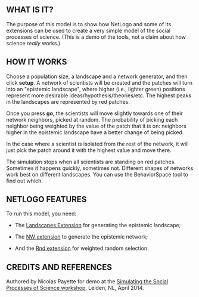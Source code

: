 ## WHAT IS IT?

The purpose of this model is to show how NetLogo and some of its extensions can be used to create a very simple model of the social processes of science. (This is a demo of the tools, not a claim about how science *really* works.)

## HOW IT WORKS

Choose a population size, a landscape and a network generator, and then click **setup**. A network of scientists will be created and the patches will turn into an "epistemic landscape", where higher (i.e., lighter green) positions represent more desirable ideas/hypothesis/theories/etc. The highest peaks in the landscapes are represented by red patches.

Once you press **go**, the scientists will move slightly towards one of their network neighbors, picked at random. The probability of picking each neighbor being weighted by the value of the patch that it is on: neighbors higher in the epistemic landscape have a better change of being picked.

In the case where a scientist is isolated from the rest of the network, it will just pick the patch around it with the highest value and move there.

The simulation stops when all scientists are standing on red patches. Sometimes it happens quickly, sometimes not. Different shapes of networks work best on different landscapes. You can use the BehaviorSpace tool to find out which.

## NETLOGO FEATURES

To run this model, you need:

- The [Landscapes Extension](https://github.com/NetLogo/Landscapes-Extension#netlogo-landscapes-extension) for generating the epistemic landscape;

- The [NW extension](https://github.com/NetLogo/NW-Extension#the-netlogo-nw-extension-for-network-analysis) to generate the epistemic network;

- And the [Rnd extension](https://github.com/NetLogo/Rnd-Extension#netlogo-rnd-extension) for weighted random selection.

## CREDITS AND REFERENCES

Authored by Nicolas Payette for demo at the [Simulating the Social Processes of Science workshop](http://www.lorentzcenter.nl/lc/web/2014/607/info.php3?wsid=607&venue=Oort), Leiden, NL, April 2014.
